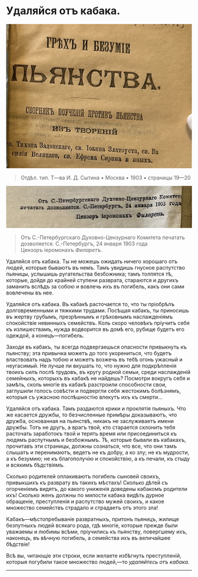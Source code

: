 # Удаляйся отъ кабака.

![грех и безумие пьянства 1903](../assets/sin_and_insanity_of_wine_1903_inner.png)

> Отдѣл. тип. Т—ва И. Д. Сытина • Москва • 1903 • страницы 19—20

![Православная церковь активно борется с грехом винопития](../assets/sinod_permit_1903_01_24.png)

> Отъ С.-Петербургскаго Духовно-Цензурнаго Комитета печатать дозволяется. С.-Петербургъ, 24 января 1903 года <br> Цензоръ іеромонахъ *Филаретъ*.

<!-- страница 19. -->

Удаляйся отъ кабака. Ты не можешь ожидать ничего хорошаго отъ людей, которые бываютъ въ немъ. Тамъ увидишь гнусное распутство пьяницы, услышишь ругательства безбожника; тамъ толпятся тѣ, которые, дойдя до крайней ступени разврата, стараются и другихъ заманить вслѣдъ за собою и вовлечь ихъ въ погибель, какъ они сами вовлечены въ нее.

Удаляйся отъ кабака. Въ кабакѣ расточается то, что ты пріобрѣлъ долговременными и тяжкими трудами. Посѣщая кабакъ, ты приносишь въ жертву грубымъ, презрѣннымъ и грѣховнымъ наслажденіямъ спокойствіе невинныхъ семействъ. Коль скоро человѣкъ пріучитъ себя къ излишествамъ, нужда водворится въ домѣ его, рубище будетъ его одеждой, а конецъ—погибель.

Заходя въ кабакъ, ты всегда подвергаешься опасности привыкнуть къ пьянству; эта привычка можетъ до того укорениться, что будетъ властвовать надъ тобою и можетъ возжечь въ тебѣ огонь ужасный и неугасимый. Не лучше ли вкушать то, что нужно для подкрѣпленія твоихъ силъ послѣ трудовъ, въ кругу родной семьи, среди наслажденій семейныхъ, которыхъ въ кабакѣ не найдешь? Посмотри вокругъ себя и замѣть, сколь многіе въ кабакѣ разстроили способности свои, заглушили голосъ совѣсти и подвергли себя жестокимъ болѣзнямъ, которыя съ ужасною поспѣшностію влекутъ ихъ къ смерти…

<!-- страница 20. -->Удаляйся отъ кабака. Тамъ раздаются крики и проклятія пьяныхъ. Что же касается дружбы, то безчисленные примѣры доказываютъ, что дружба, основанная на пьянствѣ, никакъ не заслуживаетъ имени дружбы. Тотъ не другъ, а врагъ твой, кто старается склонить тебя расточать заработокъ твой и терять время или присоединиться къ людямъ распутнымъ и безбожнымъ. Тѣ, которые бывали въ кабакахъ, прочитавъ эти страницы, должны сознаться, что все, что они тамъ слышатъ и перенимаютъ, ведетъ не къ добру, а ко злу; не къ мудрости, а къ безумию; не къ благополучію и спокойствію, а къ печали, къ стыду и всякимъ бѣдствіямъ.

Сколько родителей оплакиваютъ погибель сыновей своихъ, привыкшихъ къ разврату въ такихъ мѣстахъ! Сколько дѣтей съ огорченіемъ видятъ, до какого униженія доведены кабакомъ родители ихъ! Сколько женъ должны по милости кабака видѣть дурное обращеніе, преступленія и распутство мужей своихъ, и какое множество семействъ страдало и страдаетъ отъ этого зла!

Кабакъ—мѣстопребываніе развратныхъ, притонъ пьяницъ, жилище безпутныхъ людей всякаго рода, гдѣ многіе, которые прежде были уважаемы и любимы всѣми, пріучились къ пьянству, повергшему ихъ, наконецъ, въ вѣчную погибель, а семейства ихъ въ величайшее бѣдствіе!

Всѣ вы, читающіе эти строки, если желаете избѣгнуть преступленій, которыя погубили такое множество людей,—то *удаляйтесь отъ кабака*.

-----